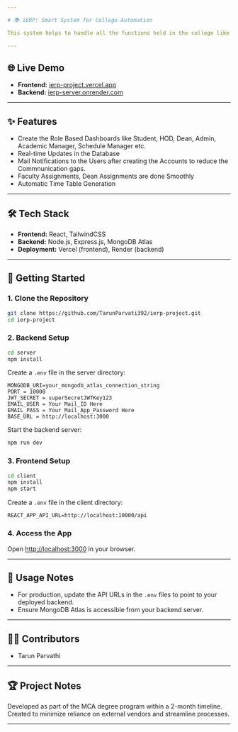 ```yaml
---

# 📚 iERP: Smart System for College Automation

This system helps to handle all the functions held in the college like Grevance Mangement System, Asset Management System, Admission Handling, Assessment and Attendace Handling, Staff Management etc. The purpose of this project is to design and implement a lightweight, self-managed, role-based ERP solution that streamlines academic and administrative activities while reducing dependency on external vendors. 

---
```


## 🌐 Live Demo

- **Frontend:** [ierp-project.vercel.app](https://ierp-project.vercel.app/)
- **Backend:** [ierp-server.onrender.com](https://ierp-server.onrender.com/)

---

## ✨ Features

- Create the Role Based Dashboards like Student, HOD, Dean, Admin, Academic Manager, Schedule Manager etc.
- Real-time Updates in the Database
- Mail Notifications to the Users after creating the Accounts to reduce the Commnunication gaps.
- Faculty Assignments, Dean Assignments are done Smoothly
- Automatic Time Table Generation

---

## 🛠️ Tech Stack

- **Frontend:** React, TailwindCSS
- **Backend:** Node.js, Express.js, MongoDB Atlas
- **Deployment:** Vercel (frontend), Render (backend)

---

## 🚀 Getting Started

### 1. Clone the Repository

```bash
git clone https://github.com/TarunParvati392/ierp-project.git
cd ierp-project
```

### 2. Backend Setup

```bash
cd server
npm install
```

Create a `.env` file in the server directory:

```env
MONGODB_URI=your_mongodb_atlas_connection_string
PORT = 10000
JWT_SECRET = superSecretJWTKey123
EMAIL_USER = Your Mail_ID Here
EMAIL_PASS = Your Mail_App_Password Here
BASE_URL = http://localhost:3000
```

Start the backend server:

```bash
npm run dev
```

### 3. Frontend Setup

```bash
cd client
npm install
npm start
```

Create a `.env` file in the client directory:

```env
REACT_APP_API_URL=http://localhost:10000/api
```

### 4. Access the App

Open [http://localhost:3000](http://localhost:3000) in your browser.

---

## 📝 Usage Notes

- For production, update the API URLs in the `.env` files to point to your deployed backend.
- Ensure MongoDB Atlas is accessible from your backend server.

---

## 👩‍💻 Contributors

- Tarun Parvathi

---

## 🏆 Project Notes

Developed as part of the MCA degree program within a 2-month timeline.
Created to minimize reliance on external vendors and streamline processes.

---
